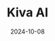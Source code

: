 ---  
layout: startup_page  
title: "Kiva AI"  
id: "perle.ai"  
permalink: "/kivaaiperle.ai10082024/"  
website: "https://www.perle.ai/"  
funding_round: "Seed"  
funding_amount: "$7M"  
investors: "CoinFund, Protagonist, Hashkey, Peer VC, Bill Tai, Slava Rubin, Cyrus Massoumi, Brian Norgord, Jack Herrick"  
about: "Kiva AI provides a platform delivering high-quality, compliant data solutions at scale for specialized AI applications across healthcare, finance, and law. It integrates human expertise with AI technologies for data annotation, preprocessing, and integration, ensuring accuracy and compliance. This empowers organizations to focus on innovation while maintaining data integrity."  
markets: "AI, Healthcare, Finance, Law, Information Technology, Internet"  
hq: "San Francisco, California, United States"  
founded_year: "2024"  
linkedin: "https://www.linkedin.com/company/perle-ai/"  
twitter: "https://twitter.com/Meet_Perle"  
instagram: ""  
facebook: "https://www.facebook.com/perleai#"  
crunchbase: "https://www.crunchbase.com/organization/kiva-ai"  
pitchbook: "https://pitchbook.com/profiles/company/626210-20"  

date_display: "08-Oct-2024"  
date: "2024-10-08"

# SEO Optimization  
meta_title: "Kiva AI - Seed Funding ($7M)"  
meta_description: "Kiva AI, Kiva AI provides a platform delivering high-quality, compliant data solutions at scale for specialized AI applications across healthcare, finance, and..."  
meta_keywords: "Kiva AI, AI, Healthcare, Finance, Law, Information Technology, Internet, Seed funding"  
canonical_url: "https://startup.projectstartups.com/kivaaiperle.ai10082024/"  
---